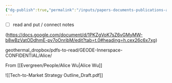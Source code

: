 ```yaml
---
{"dg-publish":true,"permalink":"/inputs/papers-documents-publications-articles/project-innerspace-sharing/2025-01-tech-to-market-strategy-outline-and-interviews-alice-wu/"}
---
```


- [ ] read and put / connect notes

(https://docs.google.com/document/d/1PKZgVoK7sZ6vGMyMW-b8wBzVatODdhmE-pv7oOnribM/edit?tab=t.0#heading=h.cex26c6x7xg)

geothermal_dropbox/pdfs-to-read/GEODE-Innerspace-CONFIDENTIAL/Alice/

From [[Evergreen/People/Alice Wu\|Alice Wu]]

![[Tech-to-Market Strategy Outline_Draft.pdf]]

